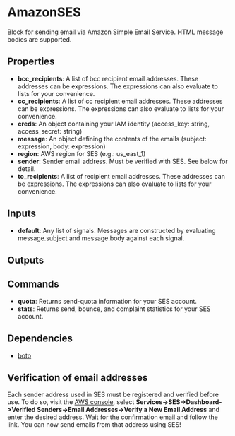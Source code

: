 AmazonSES
=========
Block for sending email via Amazon Simple Email Service.  HTML message bodies are supported.

Properties
----------
- **bcc_recipients**: A list of bcc recipient email addresses. These addresses can be expressions. The expressions can also evaluate to lists for your convenience.
- **cc_recipients**: A list of cc recipient email addresses. These addresses can be expressions. The expressions can also evaluate to lists for your convenience.
- **creds**: An object containing your IAM identity (access_key: string, access_secret: string)
- **message**: An object defining the contents of the emails (subject: expression, body: expression)
- **region**: AWS region for SES (e.g.: us_east_1)
- **sender**: Sender email address. Must be verified with SES. See below for detail.
- **to_recipients**: A list of recipient email addresses. These addresses can be expressions. The expressions can also evaluate to lists for your convenience.

Inputs
------
- **default**: Any list of signals.  Messages are constructed by evaluating message.subject and message.body against each signal.

Outputs
-------

Commands
--------
- **quota**: Returns send-quota information for your SES account.
- **stats**: Returns send, bounce, and complaint statistics for your SES account.

Dependencies
------------
-   [boto](https://pypi.python.org/pypi/boto/)

Verification of email addresses
-------------------------------
Each sender address used in SES must be registered and verified before use. To do so, visit the [AWS console](console.aws.amazon.com), select **Services->SES->Dashboard->Verified Senders->Email Addresses->Verify a New Email Address** and enter the desired address. Wait for the confirmation email and follow the link. You can now send emails from that address using SES!

